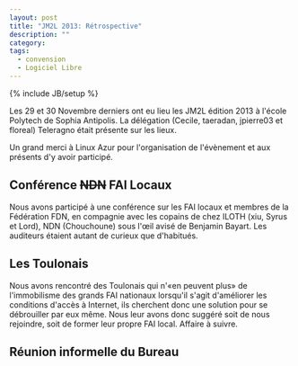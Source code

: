 ```yaml
---
layout: post
title: "JM2L 2013: Rétrospective"
description: ""
category: 
tags: 
  - convension
  - Logiciel Libre
---
```

{% include JB/setup %}

Les 29 et 30 Novembre derniers ont eu lieu les JM2L édition 2013 à l'école
Polytech de Sophia Antipolis. La délégation (Cecile, taeradan, jpierre03 et
floreal) Teleragno était présente sur les lieux.

Un grand merci à Linux Azur pour l'organisation de l'évènement et aux présents
d'y avoir participé.

## Conférence <strike>NDN</strike> FAI Locaux
Nous avons participé à une conférence sur les FAI locaux et membres de la
Fédération FDN, en compagnie avec les copains de chez ILOTH (xiu, Syrus et
Lord), NDN (Chouchoune) sous l'œil avisé de Benjamin Bayart.
Les auditeurs étaient autant de curieux que d'habitués.

## Les Toulonais
Nous avons rencontré des Toulonais qui n'«en peuvent plus» de l'immobilisme des
grands FAI nationaux lorsqu'il s'agit d'améliorer les conditions d'accès à
Internet, ils cherchent donc une solution pour se débrouiller par eux même. Nous
leur avons donc suggéré soit de nous rejoindre, soit de former leur propre FAI
local. Affaire à suivre.

## Réunion informelle du Bureau
